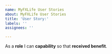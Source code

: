 ```yaml
---
name: MyFXLife User Stories
about: MyFXLife User Stories
title: 'User Story:'
labels: ''
assignees: ''

---
```


As a **role** I can **capability** so that **received benefit**.

